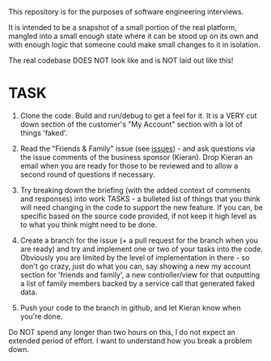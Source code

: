This repository is for the purposes of software engineering interviews.

It is intended to be a snapshot of a small portion of the real platform, mangled into a small enough state where it can be stood up on its own and with enough logic that someone could make small changes to it in isolation.

The real codebase DOES NOT look like and is NOT laid out like this!

# TASK

1. Clone the code. Build and run/debug to get a feel for it. It is a VERY cut down section of the customer's "My Account" section with a lot of things 'faked'.

2. Read the "Friends & Family" issue (see [issues](https://github.com/kaizenticketing/interview-takeawaytask/issues)) - and ask questions via the issue comments of the business sponsor (Kieran). Drop Kieran an email when you are ready for those to be reviewed and to allow a second round of questions if necessary.

3. Try breaking down the briefing (with the added context of comments and responses) into work TASKS - a bulleted list of things that you think will need changing in the code to support the new feature. If you can, be specific based on the source code provided, if not keep it high level as to what you think might need to be done.

4. Create a branch for the issue (+ a pull request for the branch when you are ready) and try and implement one or two of your tasks into the code. Obviously you are limited by the level of implementation in there - so don't go crazy, just do what you can, say showing a new my account section for 'friends and family', a new controller/view for that outputting a list of family members backed by a service call that generated faked data.

5. Push your code to the branch in github, and let Kieran know when you're done.

Do NOT spend any longer than two hours on this, I do not expect an extended period of effort. I want to understand how you break a problem down.